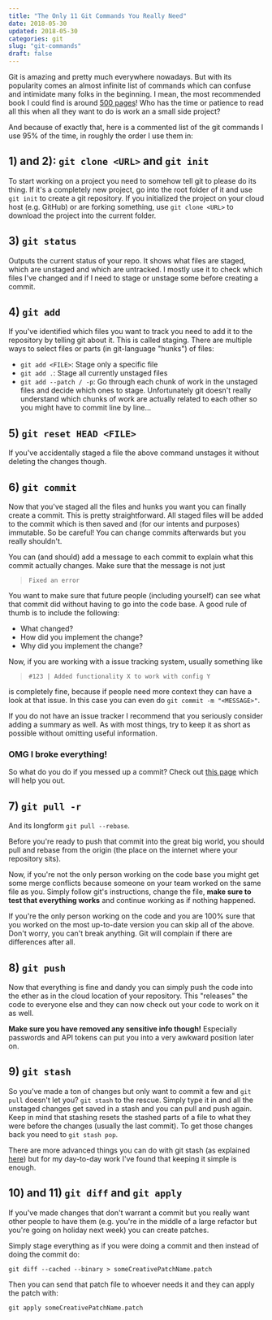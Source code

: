 ```yaml
---
title: "The Only 11 Git Commands You Really Need"
date: 2018-05-30
updated: 2018-05-30
categories: git
slug: "git-commands"
draft: false
---
```


Git is amazing and pretty much everywhere nowadays. But with its popularity comes an almost infinite list of commands which can confuse and intimidate many folks in the beginning. I mean, the most recommended book I could find is around [500 pages](https://www.git-scm.com/book/en/v2It)! Who has the time or patience to read all this when all they want to do is work an a small side project?

And because of exactly that, here is a commented list of the git commands I use 95% of the time, in roughly the order I use them in:

## 1) and 2): `git clone <URL>` and `git init`
To start working on a project you need to somehow tell git to please do its thing. If it's a completely new project, go into the root folder of it and use `git init` to create a git repository. If you initialized the project on your cloud host (e.g. GitHub) or are forking something, use `git clone <URL>` to download the project into the current folder.

## 3) `git status`
Outputs the current status of your repo. It shows what files are staged, which are unstaged and which are untracked. I mostly use it to check which files I've changed and if I need to stage or unstage some before creating a commit.

## 4) `git add`
If you've identified which files you want to track you need to add it to the repository by telling git about it. This is called staging. There are multiple ways to select files or parts (in git-language "hunks") of files:
* `git add <FILE>`: Stage only a specific file
* `git add .`: Stage all currently unstaged files
* `git add --patch / -p`: Go through each chunk of work in the unstaged files and decide which ones to stage. Unfortunately git doesn't really understand which chunks of work are actually related to each other so you might have to commit line by line...

## 5) `git reset HEAD <FILE>`
If you've accidentally staged a file the above command unstages it without deleting the changes though.

## 6) `git commit`

Now that you've staged all the files and hunks you want you can finally create a commit. This is pretty straightforward. All staged files will be added to the commit which is then saved and (for our intents and purposes) immutable. So be careful! You can change commits afterwards but you really shouldn't.

You can (and should) add a message to each commit to explain what this commit actually changes. Make sure that the message is not just

> `Fixed an error`

You want to make sure that future people (including yourself) can see what that commit did without having to go into the code base. A good rule of thumb is to include the following:
* What changed?
* How did you implement the change?
* Why did you implement the change?

Now, if you are working with a issue tracking system, usually something like

> `#123 | Added functionality X to work with config Y`

is completely fine, because if people need more context they can have a look at that issue. In this case you can even do `git commit -m "<MESSAGE>"`.

If you do not have an issue tracker I recommend that you seriously consider adding a summary as well. As with most things, try to keep it as short as possible without omitting useful information.

### **OMG I broke everything!**

So what do you do if you messed up a commit? Check out [this page](https://sethrobertson.github.io/GitFixUm/fixup.html) which will help you out.

## 7) `git pull -r`
And its longform `git pull --rebase`.

Before you're ready to push that commit into the great big world, you should pull and rebase from the origin (the place on the internet where your repository sits).

Now, if you're not the only person working on the code base you might get some merge conflicts because someone on your team worked on the same file as you. Simply follow git's instructions, change the file, **make sure to test that everything works** and continue working as if nothing happened.

If you're the only person working on the code and you are 100% sure that you worked on the most up-to-date version you can skip all of the above. Don't worry, you can't break anything. Git will complain if there are differences after all.

## 8) `git push`
Now that everything is fine and dandy you can simply push the code into the ether as in the cloud location of your repository. This "releases" the code to everyone else and they can now check out your code to work on it as well.

**Make sure you have removed any sensitive info though!** Especially passwords and API tokens can put you into a very awkward position later on.

## 9) `git stash`
So you've made a ton of changes but only want to commit a few and `git pull` doesn't let you? `git stash` to the rescue. Simply type it in and all the unstaged changes get saved in a stash and you can pull and push again. Keep in mind that stashing resets the stashed parts of a file to what they were before the changes (usually the last commit). To get those changes back you need to `git stash pop`.

There are more advanced things you can do with git stash (as explained [here](https://dev.to/srebalaji/useful-tricks-you-might-not-know-about-git-stash-117e)) but for my day-to-day work I've found that keeping it simple is enough.


## 10) and 11) `git diff` and `git apply`
If you've made changes that don't warrant a commit but you really want other people to have them (e.g. you're in the middle of a large refactor but you're going on holiday next week) you can create patches.

Simply stage everything as if you were doing a commit and then instead of doing the commit do:

`git diff --cached --binary > someCreativePatchName.patch`

Then you can send that patch file to whoever needs it and they can apply the patch with:

`git apply someCreativePatchName.patch`
